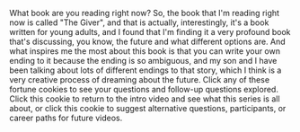 
What book are you reading right now?
So, the book that I&#39;m reading right now
is called &quot;The Giver&quot;,
and that is actually, interestingly,
it&#39;s a book written for young adults,
and I found that I&#39;m finding it a very profound book
that&#39;s discussing, you know, the future
and what different options are.
And what inspires me the most about this book
is that you can write your own ending to it
because the ending is so ambiguous,
and my son and I have been talking
about lots of different endings to that story,
which I think is a very creative process
of dreaming about the future.
Click any of these fortune cookies
to see your questions and follow-up questions explored.
Click this cookie to return to the intro video
and see what this series is all about,
or click this cookie to suggest
alternative questions,
participants,
or career paths
for future videos.
